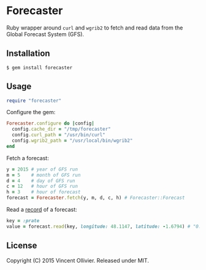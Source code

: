 Forecaster
==========

Ruby wrapper around `curl` and `wgrib2` to fetch and read data from the Global
Forecast System (GFS).


Installation
------------

    $ gem install forecaster


Usage
-----

```ruby
require "forecaster"
```

Configure the gem:

```ruby
Forecaster.configure do |config|
  config.cache_dir = "/tmp/forecaster"
  config.curl_path = "/usr/bin/curl"
  config.wgrib2_path = "/usr/local/bin/wgrib2"
end
```

Fetch a forecast:

```ruby
y = 2015 # year of GFS run
m = 5    # month of GFS run
d = 4    # day of GFS run
c = 12   # hour of GFS run
h = 3    # hour of forecast
forecast = Forecaster.fetch(y, m, d, c, h) # Forecaster::Forecast
```

Read a [record][1] of a forecast:

```ruby
key = :prate
value = forecast.read(key, longitude: 48.1147, latitude: -1.6794) # "0.000163"
```

[1]: http://www.nco.ncep.noaa.gov/pmb/products/gfs/gfs_upgrade/gfs.t06z.pgrb2.0p25.f006.shtml


License
-------

Copyright (C) 2015 Vincent Ollivier. Released under MIT.
